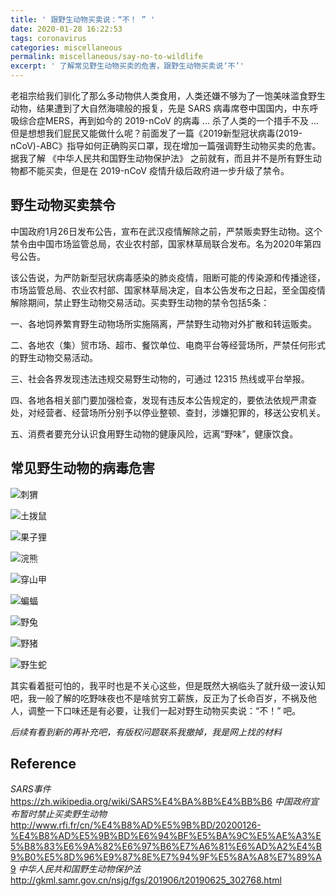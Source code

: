 ```yaml
---
title: ' 跟野生动物买卖说：“不！ ” '
date: 2020-01-28 16:22:53
tags: coronavirus
categories: miscellaneous
permalink: miscellaneous/say-no-to-wildlife
excerpt: ' 了解常见野生动物买卖的危害，跟野生动物买卖说‘不’'
---
```


老祖宗给我们驯化了那么多动物供人类食用，人类还嫌不够为了一饱美味滥食野生动物，结果遭到了大自然海啸般的报复，先是 SARS 病毒席卷中国国内，中东呼吸综合症MERS，再到如今的 2019-nCoV 的病毒 ... 杀了人类的一个措手不及 ... 但是想想我们屁民又能做什么呢？前面发了一篇《2019新型冠状病毒(2019-nCoV)-ABC》指导如何正确购买口罩，现在增加一篇强调野生动物买卖的危害。据我了解 《中华人民共和国野生动物保护法》 之前就有，而且并不是所有野生动物都不能买卖，但是在 2019-nCoV 疫情升级后政府进一步升级了禁令。



## 野生动物买卖禁令

中国政府1月26日发布公告，宣布在武汉疫情解除之前，严禁贩卖野生动物。这个禁令由中国市场监管总局，农业农村部，国家林草局联合发布。名为2020年第四号公告。


该公告说，为严防新型冠状病毒感染的肺炎疫情，阻断可能的传染源和传播途径，市场监管总局、农业农村部、国家林草局决定，自本公告发布之日起，至全国疫情解除期间，禁止野生动物交易活动。买卖野生动物的禁令包括5条：

一、各地饲养繁育野生动物场所实施隔离，严禁野生动物对外扩散和转运贩卖。

二、各地农（集）贸市场、超市、餐饮单位、电商平台等经营场所，严禁任何形式的野生动物交易活动。

三、社会各界发现违法违规交易野生动物的，可通过 12315 热线或平台举报。

四、各地各相关部门要加强检查，发现有违反本公告规定的，要依法依规严肃查处，对经营者、经营场所分别予以停业整顿、查封，涉嫌犯罪的，移送公安机关。

五、消费者要充分认识食用野生动物的健康风险，远离“野味”，健康饮食。



## 常见野生动物的病毒危害

![刺猬](say-no-to-wildlife/%E5%88%BA%E7%8C%AC.jpeg)



![土拨鼠](say-no-to-wildlife/%E5%9C%9F%E6%8B%A8%E9%BC%A0.jpeg)

![果子狸](say-no-to-wildlife/%E6%9E%9C%E5%AD%90%E7%8B%B8.jpeg)

![浣熊](say-no-to-wildlife/%E6%B5%A3%E7%86%8A.jpeg)

![穿山甲](say-no-to-wildlife/%E7%A9%BF%E5%B1%B1%E7%94%B2.jpeg)

![蝙蝠](say-no-to-wildlife/%E8%9D%99%E8%9D%A0.jpeg)

![野兔](say-no-to-wildlife/%E9%87%8E%E5%85%94.jpg)

![野猪](say-no-to-wildlife/%E9%87%8E%E7%8C%AA.jpeg)

![野生蛇](say-no-to-wildlife/%E9%87%8E%E7%94%9F%E8%9B%87.jpeg)



其实看着挺可怕的，我平时也是不关心这些，但是既然大祸临头了就升级一波认知吧，我一般了解的吃野味夜也不是啥贫穷工薪族，反正为了长命百岁，不祸及他人，调整一下口味还是有必要，让我们一起对野生动物买卖说：“不！” 吧。



_后续有看到新的再补充吧，有版权问题联系我撤掉，我是网上找的材料_



## Reference

_SARS事件_  
https://zh.wikipedia.org/wiki/SARS%E4%BA%8B%E4%BB%B6
_中国政府宣布暂时禁止买卖野生动物_
http://www.rfi.fr/cn/%E4%B8%AD%E5%9B%BD/20200126-%E4%B8%AD%E5%9B%BD%E6%94%BF%E5%BA%9C%E5%AE%A3%E5%B8%83%E6%9A%82%E6%97%B6%E7%A6%81%E6%AD%A2%E4%B9%B0%E5%8D%96%E9%87%8E%E7%94%9F%E5%8A%A8%E7%89%A9
_中华人民共和国野生动物保护法_
http://gkml.samr.gov.cn/nsjg/fgs/201906/t20190625_302768.html